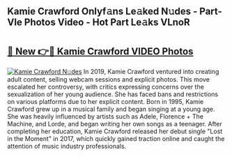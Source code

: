 ## Kamie Crawford Onlyf𝚊ns Le𝚊ked N𝚞des - Part-VIe Photos Video - Hot Part Le𝚊ks VLnoR

# <h2><a href="http://ab62353.deff.icu/?id=Kamie+Crawford">🔗 New 👉🔴 Kamie Crawford VIDEO Photos</a></h2>

[![Kamie Crawford N𝚞des](https://i.imgur.com/rIISA9y.gif)](http://ab62353.deff.icu/?id=Kamie+Crawford)
In 2019, Kamie Crawford ventured into creating adult content, selling webcam sessions and explicit photos. This move escalated her controversy, with critics expressing concerns over the sexualization of her young audience. She has faced bans and restrictions on various platforms due to her explicit content. Born in 1995, Kamie Crawford grew up in a musical family and began singing at a young age. She was heavily influenced by artists such as Adele, Florence + The Machine, and Lorde, and began writing her own songs as a teenager. After completing her education, Kamie Crawford released her debut single "Lost in the Moment" in 2017, which quickly gained traction online and caught the attention of music industry professionals.
